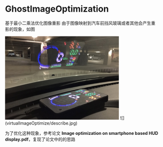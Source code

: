 # GhostImageOptimization
基于最小二乘法优化图像重影
由于图像映射到汽车前挡风玻璃或者其他会产生重影的现象，如图

<img src='virtualImageOptimize/describe.jpg' width='374px'/>
![](virtualImageOptimize/describe.jpg)

为了优化这种现象，参考论文 **Image optimization on smartphone based HUD display.pdf**，复现了论文中的的思路

